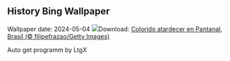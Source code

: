## History Bing Wallpaper
Wallpaper date: 2024-05-04
![](https://www.bing.com/th?id=OHR.DiadoSertanejo_PT-BR9682293877_UHD.jpg&w=1000)Download: [Colorido atardecer en Pantanal, Brasil (© filipefrazao/Getty Images)](https://www.bing.com/th?id=OHR.DiadoSertanejo_PT-BR9682293877_UHD.jpg)

Auto get programm by LtgX
